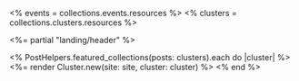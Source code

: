 ---
---
<% events = collections.events.resources %>
<% clusters = collections.clusters.resources %>

<%= partial "landing/header" %>
<main class="min-w-[260px] max-w-[260px] md:max-w-[1550px] mx-auto mt-[40px]">
  <% PostHelpers.featured_collections(posts: clusters).each do |cluster| %>
    <%= render Cluster.new(site: site, cluster: cluster) %>
  <% end %>

</main>